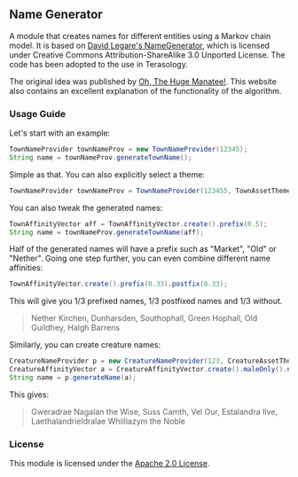 
## Name Generator

A module that creates names for different entities using a Markov chain model.
It is based on [David Legare's NameGenerator](https://github.com/excaliburHisSheath/NameGenerator), which is licensed under Creative Commons Attribution-ShareAlike 3.0 Unported License.
The code has been adopted to the use in Terasology.

The original idea was published by [Oh, The Huge Manatee!](http://ohthehugemanatee.net/2009/10/the-magical-word-o-matic-or-markov-text-analysis-for-fun-and-non-profit/).
This website also contains an excellent explanation of the functionality of the algorithm.

### Usage Guide

Let's start with an example:

```java
TownNameProvider townNameProv = new TownNameProvider(12345);
String name = townNameProv.generateTownName();
```

Simple as that. You can also explicitly select a theme:

```java
TownNameProvider townNameProv = TownNameProvider(123455, TownAssetTheme.FANTASY);
```

You can also tweak the generated names:

```java
TownAffinityVector aff = TownAffinityVector.create().prefix(0.5);
String name = townNameProv.generateTownName(aff);
```

Half of the generated names will have a prefix such as "Market", "Old" or "Nether".
Going one step further, you can even combine different name affinities:

```java
TownAffinityVector.create().prefix(0.33).postfix(0.33);
```

This will give you 1/3 prefixed names, 1/3 postfixed names and 1/3 without.

>Nether Kirchen,
>Dunharsden,
>Southophall,
>Green Hophall,
>Old Guildhey,
>Halgh Barrens

Similarly, you can create creature names:

```java
CreatureNameProvider p = new CreatureNameProvider(123, CreatureAssetTheme.ELVEN);
CreatureAffinityVector a = CreatureAffinityVector.create().maleOnly().nobility(0.5);
String name = p.generateName(a);
```

This gives:

>Gweradrae Nagalan the Wise,
>Suss Camth,
>Vel Our,
>Estalandra Ilve,
>Laethalandrieldralae Whiiliazym the Noble


### License

This module is licensed under the [Apache 2.0 License](http://www.apache.org/licenses/LICENSE-2.0.html).
